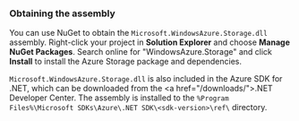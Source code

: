 ### Obtaining the assembly

You can use NuGet to obtain the `Microsoft.WindowsAzure.Storage.dll` assembly. Right-click your project in **Solution Explorer** and choose **Manage NuGet Packages**.  Search online for "WindowsAzure.Storage" and click **Install** to install the Azure Storage package and dependencies.

`Microsoft.WindowsAzure.Storage.dll` is also included in the Azure SDK for .NET, which can be downloaded from the <a <!-- deleted by customization href="/develop/net/#">.NET --><!-- keep by customization: begin --> href="/downloads/">.NET <!-- keep by customization: end --> Developer Center</a>. The assembly is installed to the `%Program Files%\Microsoft SDKs\Azure\.NET SDK\<sdk-version>\ref\` directory.
